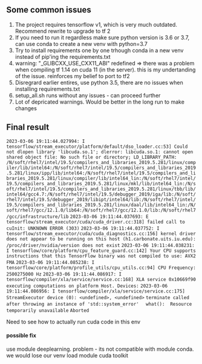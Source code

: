## Some common issues
1. The project requires tensorflow v1, which is very much outdated. Recommend rewrite to upgrade to tf 2
1. If you need to run it regardless make sure python version is 3.6 or 3.7, can use conda to create a new venv with python=3.7
1. Try to install requirements one by one trhough conda in a new venv instead of pip'ing the requirements.txt
1. warning: "_GLIBCXX_USE_CXX11_ABI" redefined => there was a problem when compiling tf 1.14 on cuda 11 (in the server). this is my undertanding of the issue. reinforces my belief to port to tf2
1. Disregrard earlier entires, use python 3.5, there are no issues when installing requirements.txt
1. setup_all.sh runs without any issues - can proceed further
1. Lot of depricated warnings. Would be better in the long run to make changes

## Final result
`2023-03-06 19:11:44.027994: I tensorflow/stream_executor/platform/default/dso_loader.cc:53] Could not dlopen library 'libcuda.so.1'; dlerror: libcuda.so.1: cannot open shared object file: No such file or directory; LD_LIBRARY_PATH: /N/soft/rhel7/intel/19.5/compilers_and_libraries_2019.5.281/linux/compiler/lib/intel64:/N/soft/rhel7/intel/19.5/compilers_and_libraries_2019.5.281/linux/ipp/lib/intel64:/N/soft/rhel7/intel/19.5/compilers_and_libraries_2019.5.281/linux/compiler/lib/intel64_lin:/N/soft/rhel7/intel/19.5/compilers_and_libraries_2019.5.281/linux/mkl/lib/intel64_lin:/N/soft/rhel7/intel/19.5/compilers_and_libraries_2019.5.281/linux/tbb/lib/intel64/gcc4.7:/N/soft/rhel7/intel/19.5/debugger_2019/iga/lib:/N/soft/rhel7/intel/19.5/debugger_2019/libipt/intel64/lib:/N/soft/rhel7/intel/19.5/compilers_and_libraries_2019.5.281/linux/daal/lib/intel64_lin:/N/soft/rhel7/gcc/12.1.0/lib64:/N/soft/rhel7/gcc/12.1.0/lib:/N/soft/rhel7/gcc/infrastructure/lib`
`2023-03-06 19:11:44.037693: E tensorflow/stream_executor/cuda/cuda_driver.cc:318] failed call to cuInit: UNKNOWN ERROR (303)`
`2023-03-06 19:11:44.037752: I tensorflow/stream_executor/cuda/cuda_diagnostics.cc:156] kernel driver does not appear to be running on this host (h1.carbonate.uits.iu.edu): /proc/driver/nvidia/version does not exist`
`2023-03-06 19:11:44.038231: I tensorflow/core/platform/cpu_feature_guard.cc:142] Your CPU supports instructions that this TensorFlow binary was not compiled to use: AVX2 FMA`
`2023-03-06 19:11:44.085238: I tensorflow/core/platform/profile_utils/cpu_utils.cc:94] CPU Frequency: 2500275000 Hz`
`2023-03-06 19:11:44.086917: I tensorflow/compiler/xla/service/service.cc:168] XLA service 0x10669f90 executing computations on platform Host. Devices:`
`2023-03-06 19:11:44.086956: I tensorflow/compiler/xla/service/service.cc:175]   StreamExecutor device (0): <undefined>, <undefined>`
`terminate called after throwing an instance of 'std::system_error'`
`  what():  Resource temporarily unavailable`
`Aborted`

Need to see how to actually run cuda code in this env

#### possible fix
use module deeplearning. problem - its not compatible with module conda. we would lose our venv
load module cuda toolkit
